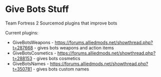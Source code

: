 # Give Bots Stuff
Team Fortress 2 Sourcemod plugins that improve bots

Current plugins:
- GiveBotsWeapons - https://forums.alliedmods.net/showthread.php?t=287668 - gives bots weapons and action items
- GiveBotsCosmetics - https://forums.alliedmods.net/showthread.php?t=288153 - gives bots cosmetics
- GiveBotsNames - https://forums.alliedmods.net/showthread.php?t=350781 - gives bots custom names
